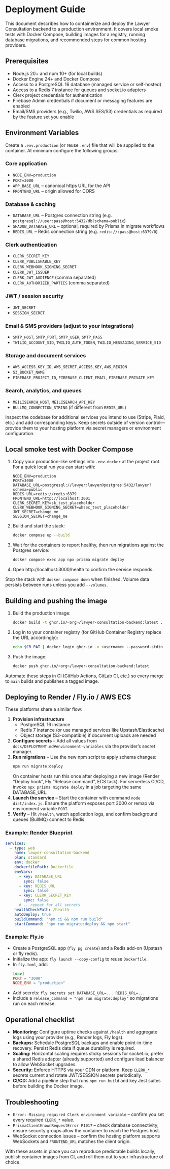 # Deployment Guide

This document describes how to containerize and deploy the Lawyer Consultation backend to a production environment. It covers local smoke tests with Docker Compose, building images for a registry, running database migrations, and recommended steps for common hosting providers.

## Prerequisites

- Node.js 20+ and npm 10+ (for local builds)
- Docker Engine 24+ and Docker Compose
- Access to a PostgreSQL 16 database (managed service or self-hosted)
- Access to a Redis 7 instance for queues and socket.io adapters
- Clerk project credentials for authentication
- Firebase Admin credentials if document or messaging features are enabled
- Email/SMS providers (e.g., Twilio, AWS SES/S3) credentials as required by the feature set you enable

## Environment Variables

Create a `.env.production` (or reuse `.env`) file that will be supplied to the container. At minimum configure the following groups:

### Core application
- `NODE_ENV=production`
- `PORT=3000`
- `APP_BASE_URL` – canonical https URL for the API
- `FRONTEND_URL` – origin allowed for CORS

### Database & caching
- `DATABASE_URL` – Postgres connection string (e.g. `postgresql://user:pass@host:5432/db?schema=public`)
- `SHADOW_DATABASE_URL` – optional, required by Prisma in migrate workflows
- `REDIS_URL` – Redis connection string (e.g. `redis://:pass@host:6379/0`)

### Clerk authentication
- `CLERK_SECRET_KEY`
- `CLERK_PUBLISHABLE_KEY`
- `CLERK_WEBHOOK_SIGNING_SECRET`
- `CLERK_JWT_ISSUER`
- `CLERK_JWT_AUDIENCE` (comma separated)
- `CLERK_AUTHORIZED_PARTIES` (comma separated)

### JWT / session security
- `JWT_SECRET`
- `SESSION_SECRET`

### Email & SMS providers (adjust to your integrations)
- `SMTP_HOST`, `SMTP_PORT`, `SMTP_USER`, `SMTP_PASS`
- `TWILIO_ACCOUNT_SID`, `TWILIO_AUTH_TOKEN`, `TWILIO_MESSAGING_SERVICE_SID`

### Storage and document services
- `AWS_ACCESS_KEY_ID`, `AWS_SECRET_ACCESS_KEY`, `AWS_REGION`
- `S3_BUCKET_NAME`
- `FIREBASE_PROJECT_ID`, `FIREBASE_CLIENT_EMAIL`, `FIREBASE_PRIVATE_KEY`

### Search, analytics, and queues
- `MEILISEARCH_HOST`, `MEILISEARCH_API_KEY`
- `BULLMQ_CONNECTION_STRING` (if different from `REDIS_URL`)

Inspect the codebase for additional services you intend to use (Stripe, Plaid, etc.) and add corresponding keys. Keep secrets outside of version control—provide them to your hosting platform via secret managers or environment configuration.

## Local smoke test with Docker Compose

1. Copy your production-like settings into `.env.docker` at the project root. For a quick local run you can start with:
   ```env
   NODE_ENV=production
   PORT=3000
   DATABASE_URL=postgresql://lawyer:lawyer@postgres:5432/lawyer?schema=public
   REDIS_URL=redis://redis:6379
   FRONTEND_URL=http://localhost:3001
   CLERK_SECRET_KEY=sk_test_placeholder
   CLERK_WEBHOOK_SIGNING_SECRET=whsec_test_placeholder
   JWT_SECRET=change_me
   SESSION_SECRET=change_me
   ```
2. Build and start the stack:
   ```bash
   docker compose up --build
   ```
3. Wait for the containers to report healthy, then run migrations against the Postgres service:
   ```bash
   docker compose exec app npx prisma migrate deploy
   ```
4. Open http://localhost:3000/health to confirm the service responds.

Stop the stack with `docker compose down` when finished. Volume data persists between runs unless you add `--volumes`.

## Building and pushing the image

1. Build the production image:
   ```bash
   docker build -t ghcr.io/<org>/lawyer-consultation-backend:latest .
   ```
2. Log in to your container registry (for GitHub Container Registry replace the URL accordingly):
   ```bash
   echo $CR_PAT | docker login ghcr.io -u <username> --password-stdin
   ```
3. Push the image:
   ```bash
   docker push ghcr.io/<org>/lawyer-consultation-backend:latest
   ```

Automate these steps in CI (GitHub Actions, GitLab CI, etc.) so every merge to `main` builds and publishes a tagged image.

## Deploying to Render / Fly.io / AWS ECS

These platforms share a similar flow:

1. **Provision infrastructure**
   - PostgreSQL 16 instance
   - Redis 7 instance (or use managed services like Upstash/Elasticache)
   - Object storage (S3-compatible) if document uploads are needed
2. **Configure secrets** – Add all values from `docs/DEPLOYMENT.md#environment-variables` via the provider’s secret manager.
3. **Run migrations** – Use the new npm script to apply schema changes:
   ```bash
   npm run migrate:deploy
   ```
   On container hosts run this once after deploying a new image (Render “Deploy hook”, Fly “Release command”, ECS task). For serverless CI/CD, invoke `npx prisma migrate deploy` in a job targeting the same DATABASE_URL.
4. **Launch the service** – Start the container with command `node dist/index.js`. Ensure the platform exposes port 3000 or remap via environment variable `PORT`.
5. **Verify** – Hit `/health`, watch application logs, and confirm background queues (BullMQ) connect to Redis.

### Example: Render Blueprint

```yaml
services:
  - type: web
    name: lawyer-consultation-backend
    plan: standard
    env: docker
    dockerfilePath: Dockerfile
    envVars:
      - key: DATABASE_URL
        sync: false
      - key: REDIS_URL
        sync: false
      - key: CLERK_SECRET_KEY
        sync: false
      # ...repeat for all secrets
    healthCheckPath: /health
    autoDeploy: true
    buildCommand: "npm ci && npm run build"
    startCommand: "npm run migrate:deploy && npm start"
```

### Example: Fly.io

- Create a PostgreSQL app (`fly pg create`) and a Redis add-on (Upstash or fly redis).
- Initialize the app: `fly launch --copy-config` to reuse `Dockerfile`.
- In `fly.toml`, add:
  ```toml
  [env]
  PORT = "3000"
  NODE_ENV = "production"
  ```
- Add secrets: `fly secrets set DATABASE_URL=... REDIS_URL=...`
- Include a `release_command = "npm run migrate:deploy"` so migrations run on each release.

## Operational checklist

- **Monitoring:** Configure uptime checks against `/health` and aggregate logs using your provider (e.g., Render logs, Fly logs).
- **Backups:** Schedule PostgreSQL backups and enable point-in-time recovery. Persist Redis data if queue durability is required.
- **Scaling:** Horizontal scaling requires sticky sessions for socket.io; prefer a shared Redis adapter (already supported) and configure load balancer to allow WebSocket upgrades.
- **Security:** Enforce HTTPS via your CDN or platform. Keep `CLERK_*` secrets current and rotate JWT/SESSION secrets periodically.
- **CI/CD:** Add a pipeline step that runs `npm run build` and key Jest suites before building the Docker image.

## Troubleshooting

- `Error: Missing required Clerk environment variable` – confirm you set every required `CLERK_*` value.
- `PrismaClientKnownRequestError P1017` – check database connectivity; ensure security groups allow the container to reach the Postgres host.
- WebSocket connection issues – confirm the hosting platform supports WebSockets and `FRONTEND_URL` matches the client origin.

With these assets in place you can reproduce predictable builds locally, publish container images from CI, and roll them out to your infrastructure of choice.
